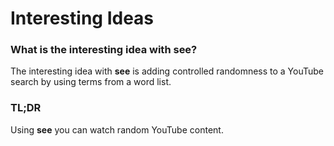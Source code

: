# Interesting Ideas

### What is the interesting idea with see?

The interesting idea with **see** is adding controlled randomness to a YouTube search by using terms from a word list.




### TL;DR

Using **see** you can watch random YouTube content.

